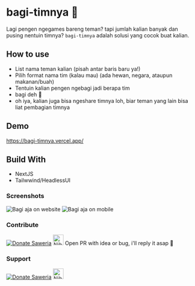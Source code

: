 # bagi-timnya 🎲

Lagi pengen ngegames bareng teman? tapi jumlah kalian banyak dan pusing nentuin timnya? `bagi-timnya` adalah solusi yang cocok buat kalian.

## How to use

- List nama teman kalian (pisah antar baris baru ya!)
- Pilih format nama tim (kalau mau) (ada hewan, negara, ataupun makanan/buah)
- Tentuin kalian pengen ngebagi jadi berapa tim
- bagi deh 🎲
- oh iya, kalian juga bisa ngeshare timnya loh, biar teman yang lain bisa liat pembagian timnya

## Demo

https://bagi-timnya.vercel.app/

## Build With

- NextJS
- Tailwwind/HeadlessUI

### Screenshots

![Bagi aja on website](https://user-images.githubusercontent.com/38921923/212546261-a4527202-ab24-42a2-a6f8-92d56574c183.png)
![Bagi aja on mobile](https://user-images.githubusercontent.com/38921923/212546299-54e04973-784b-46a7-84a3-a5519308ec17.png)

### Contribute

[![Donate Saweria](https://img.shields.io/badge/donate%20on-saweria-yellow?style=flat-square&logo=coffee)](https://saweria.co/dotslashf)
<a href="https://www.nihbuatjajan.com/dotslashf" target="_blank"><img src="https://d4xyvrfd64gfm.cloudfront.net/buttons/default-cta.png" alt="Nih buat jajan" style="height: 28px !important;" ></a>
Open PR with idea or bug, i'll reply it asap 🚀

### Support

[![Donate Saweria](https://img.shields.io/badge/donate%20on-saweria-yellow?style=flat-square&logo=coffee)](https://saweria.co/dotslashf)
<a href="https://www.nihbuatjajan.com/dotslashf" target="_blank"><img src="https://d4xyvrfd64gfm.cloudfront.net/buttons/default-cta.png" alt="Nih buat jajan" style="height: 28px !important;" ></a>
